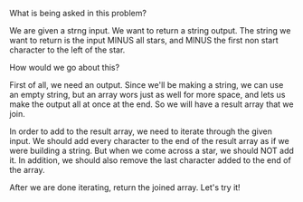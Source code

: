 What is being asked in this problem?

We are given a strng input.
We want to return a string output.
The string we want to return is the input MINUS all stars, and MINUS the first non start character to the left of the star.

How would we go about this?

First of all, we need an output. Since we'll be making a string, we can use an empty string, but an array wors just as well for more space, and lets us make the output all at once at the end. So we will have a result array that we join.

In order to add to the result array, we need to iterate through the given input.
We should add every character to the end of the result array as if we were building a string.
But when we come across a star, we should NOT add it. In addition, we should also remove the last character added to the end of the array.

After we are done iterating, return the joined array. 
Let's try it!